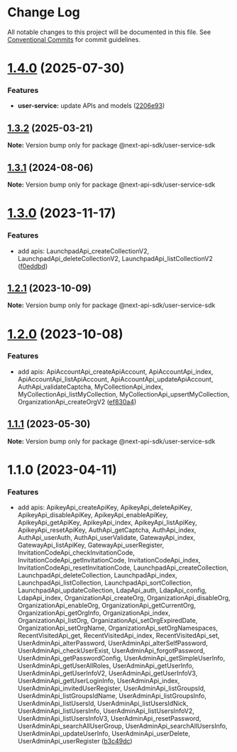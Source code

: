 # Change Log

All notable changes to this project will be documented in this file.
See [Conventional Commits](https://conventionalcommits.org) for commit guidelines.

# [1.4.0](https://github.com/easyops-cn/next-api-sdk/compare/@next-api-sdk/user-service-sdk@1.3.2...@next-api-sdk/user-service-sdk@1.4.0) (2025-07-30)


### Features

* **user-service:** update APIs and models ([2206e93](https://github.com/easyops-cn/next-api-sdk/commit/2206e9330029c47d1cee7fe6f7f3375715b4c3ff))





## [1.3.2](https://github.com/easyops-cn/next-api-sdk/compare/@next-api-sdk/user-service-sdk@1.3.1...@next-api-sdk/user-service-sdk@1.3.2) (2025-03-21)

**Note:** Version bump only for package @next-api-sdk/user-service-sdk





## [1.3.1](https://github.com/easyops-cn/next-api-sdk/compare/@next-api-sdk/user-service-sdk@1.3.0...@next-api-sdk/user-service-sdk@1.3.1) (2024-08-06)

**Note:** Version bump only for package @next-api-sdk/user-service-sdk





# [1.3.0](https://github.com/easyops-cn/next-api-sdk/compare/@next-api-sdk/user-service-sdk@1.2.1...@next-api-sdk/user-service-sdk@1.3.0) (2023-11-17)

### Features

- add apis: LaunchpadApi_createCollectionV2, LaunchpadApi_deleteCollectionV2, LaunchpadApi_listCollectionV2 ([f0eddbd](https://github.com/easyops-cn/next-api-sdk/commit/f0eddbda06d443fe5c3fa90f0b1bfc2d7e014f5b))

## [1.2.1](https://github.com/easyops-cn/next-api-sdk/compare/@next-api-sdk/user-service-sdk@1.2.0...@next-api-sdk/user-service-sdk@1.2.1) (2023-10-09)

**Note:** Version bump only for package @next-api-sdk/user-service-sdk

# [1.2.0](https://github.com/easyops-cn/next-api-sdk/compare/@next-api-sdk/user-service-sdk@1.1.1...@next-api-sdk/user-service-sdk@1.2.0) (2023-10-08)

### Features

- add apis: ApiAccountApi_createApiAccount, ApiAccountApi_index, ApiAccountApi_listApiAccount, ApiAccountApi_updateApiAccount, AuthApi_validateCaptcha, MyCollectionApi_index, MyCollectionApi_listMyCollection, MyCollectionApi_upsertMyCollection, OrganizationApi_createOrgV2 ([ef830a4](https://github.com/easyops-cn/next-api-sdk/commit/ef830a45d7ca75aeb6df1c68499293991b2fde79))

## [1.1.1](https://github.com/easyops-cn/next-api-sdk/compare/@next-api-sdk/user-service-sdk@1.1.0...@next-api-sdk/user-service-sdk@1.1.1) (2023-05-30)

**Note:** Version bump only for package @next-api-sdk/user-service-sdk

# 1.1.0 (2023-04-11)

### Features

- add apis: ApikeyApi_createApiKey, ApikeyApi_deleteApiKey, ApikeyApi_disableApiKey, ApikeyApi_enableApiKey, ApikeyApi_getApiKey, ApikeyApi_index, ApikeyApi_listApiKey, ApikeyApi_resetApiKey, AuthApi_getCaptcha, AuthApi_index, AuthApi_userAuth, AuthApi_userValidate, GatewayApi_index, GatewayApi_listApiKey, GatewayApi_userRegister, InvitationCodeApi_checkInvitationCode, InvitationCodeApi_getInvitationCode, InvitationCodeApi_index, InvitationCodeApi_resetInvitationCode, LaunchpadApi_createCollection, LaunchpadApi_deleteCollection, LaunchpadApi_index, LaunchpadApi_listCollection, LaunchpadApi_sortCollection, LaunchpadApi_updateCollection, LdapApi_auth, LdapApi_config, LdapApi_index, OrganizationApi_createOrg, OrganizationApi_disableOrg, OrganizationApi_enableOrg, OrganizationApi_getCurrentOrg, OrganizationApi_getOrgInfo, OrganizationApi_index, OrganizationApi_listOrg, OrganizationApi_setOrgExpiredDate, OrganizationApi_setOrgName, OrganizationApi_setOrgNamespaces, RecentVisitedApi_get, RecentVisitedApi_index, RecentVisitedApi_set, UserAdminApi_alterPassword, UserAdminApi_alterSelfPassword, UserAdminApi_checkUserExist, UserAdminApi_forgotPassword, UserAdminApi_getPasswordConfig, UserAdminApi_getSimpleUserInfo, UserAdminApi_getUserAllRoles, UserAdminApi_getUserInfo, UserAdminApi_getUserInfoV2, UserAdminApi_getUserInfoV3, UserAdminApi_getUserLoginInfo, UserAdminApi_index, UserAdminApi_invitedUserRegister, UserAdminApi_listGroupsId, UserAdminApi_listGroupsIdName, UserAdminApi_listGroupsInfo, UserAdminApi_listUsersId, UserAdminApi_listUsersIdNick, UserAdminApi_listUsersInfo, UserAdminApi_listUsersInfoV2, UserAdminApi_listUsersInfoV3, UserAdminApi_resetPassword, UserAdminApi_searchAllUserGroup, UserAdminApi_searchAllUsersInfo, UserAdminApi_updateUserInfo, UserAdminApi_userDelete, UserAdminApi_userRegister ([b3c49dc](https://github.com/easyops-cn/next-api-sdk/commit/b3c49dcbe55c99322ffa734b982f8d2042c3a60c))

